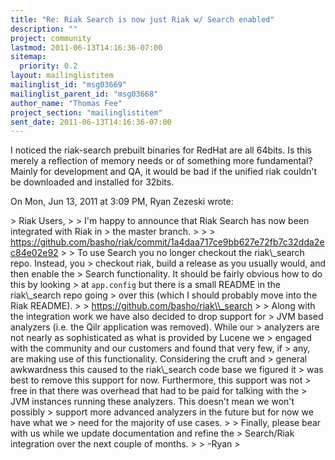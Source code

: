 ```yaml
---
title: "Re: Riak Search is now just Riak w/ Search enabled"
description: ""
project: community
lastmod: 2011-06-13T14:16:36-07:00
sitemap:
  priority: 0.2
layout: mailinglistitem
mailinglist_id: "msg03669"
mailinglist_parent_id: "msg03668"
author_name: "Thomas Fee"
project_section: "mailinglistitem"
sent_date: 2011-06-13T14:16:36-07:00
---
```



I noticed the riak-search prebuilt binaries for RedHat are all 64bits. Is
this merely a reflection of memory needs or of something more fundamental?
Mainly for development and QA, it would be bad if the unified riak couldn't
be downloaded and installed for 32bits.


On Mon, Jun 13, 2011 at 3:09 PM, Ryan Zezeski  wrote:

&gt; Riak Users,
&gt;
&gt; I'm happy to announce that Riak Search has now been integrated with Riak in
&gt; the master branch.
&gt;
&gt;
&gt; https://github.com/basho/riak/commit/1a4daa717ce9bb627e72fb7c32dda2ec84e02e92
&gt;
&gt; To use Search you no longer checkout the riak\\_search repo. Instead, you
&gt; checkout riak, build a release as you usually would, and then enable the
&gt; Search functionality. It should be fairly obvious how to do this by looking
&gt; at `app.config` but there is a small README in the riak\\_search repo going
&gt; over this (which I should probably move into the Riak README).
&gt;
&gt; https://github.com/basho/riak\\_search
&gt;
&gt; Along with the integration work we have also decided to drop support for
&gt; JVM based analyzers (i.e. the Qilr application was removed). While our
&gt; analyzers are not nearly as sophisticated as what is provided by Lucene we
&gt; engaged with the community and our customers and found that very few, if
&gt; any, are making use of this functionality. Considering the cruft and
&gt; general awkwardness this caused to the riak\\_search code base we figured it
&gt; was best to remove this support for now. Furthermore, this support was not
&gt; free in that there was overhead that had to be paid for talking with the
&gt; JVM instances running these analyzers. This doesn't mean we won't possibly
&gt; support more advanced analyzers in the future but for now we have what we
&gt; need for the majority of use cases.
&gt;
&gt; Finally, please bear with us while we update documentation and refine the
&gt; Search/Riak integration over the next couple of months.
&gt;
&gt; -Ryan
&gt;

